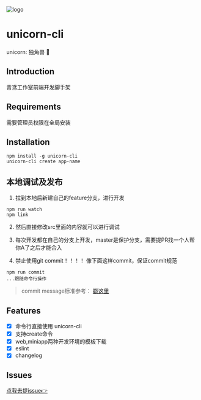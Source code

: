 ![logo](http://m.qpic.cn/psc?/V14KNPy63FzKSJ/ruAMsa53pVQWN7FLK88i5uZG4Pvi.gP33J3KfZJwxlWQ**EIyW9sLW6fJRNwgjc8lIDmg7atW9a9anzJIOC0rPW6lR2Aku8eabG1LchYEIU!/b&bo=HwMvAh8DLwIDByI!&rf=viewer_4)

# unicorn-cli

unicorn: 独角兽 🦄 

## Introduction
青鸢工作室前端开发脚手架

## Requirements

需要管理员权限在全局安装

## Installation

```node
npm install -g unicorn-cli
unicorn-cli create app-name

```

## 本地调试及发布
1. 拉到本地后新建自己的feature分支，进行开发

```
npm run watch
npm link
```
2. 然后直接修改src里面的内容就可以进行调试

3. 每次开发都在自己的分支上开发，master是保护分支，需要提PR找一个人帮你A了之后才能合入 

4. 禁止使用git commit！！！！ 像下面这样commit，保证commit规范

```node
npm run commit
...跟随命令行操作

```

> commit message标准参考： [戳这里](https://docs.google.com/document/d/1QrDFcIiPjSLDn3EL15IJygNPiHORgU1_OOAqWjiDU5Y/edit#heading=h.uci6olwuf96)

## Features
- [x] 命令行直接使用 unicorn-cli
- [x] 支持create命令
- [x] web,miniapp两种开发环境的模板下载
- [x] eslint
- [x] changelog

## Issues

[点我去提issue👉](https://github.com/CyberspaceStudio/unicorn-cli/issues)





